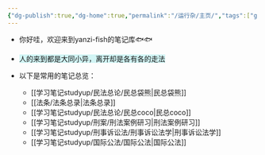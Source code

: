 ```yaml
---
{"dg-publish":true,"dg-home":true,"permalink":"/运行杂/主页/","tags":["gardenEntry"],"dgPassFrontmatter":true,"created":"2024-09-11T11:30:44.177+08:00","updated":"2024-09-13T22:51:06.508+08:00"}
---
```


- 你好哇，欢迎来到yanzi-fish的笔记库🐟🐟
- <span style="background:rgba(173, 239, 239, 0.55)">人的来到都是大同小异，离开却是各有各的走法</span>

- 以下是常用的笔记总览：
	- [[学习笔记studyup/民法总论/民总袋熊\|民总袋熊]]
	- [[法条/法条总录\|法条总录]]
	- [[学习笔记studyup/民法总论/民总coco\|民总coco]]
	- [[学习笔记studyup/刑案/刑法案例研习\|刑法案例研习]]
	- [[学习笔记studyup/刑事诉讼法/刑事诉讼法学\|刑事诉讼法学]]
	- [[学习笔记studyup/国际公法/国际公法\|国际公法]]

